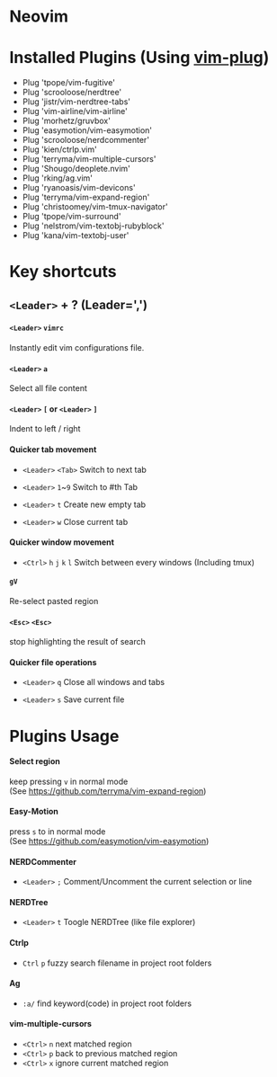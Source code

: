 # Neovim

# Installed Plugins (Using [vim-plug](https://github.com/junegunn/vim-plug))
- Plug 'tpope/vim-fugitive'
- Plug 'scrooloose/nerdtree'
- Plug 'jistr/vim-nerdtree-tabs'
- Plug 'vim-airline/vim-airline'
- Plug 'morhetz/gruvbox'
- Plug 'easymotion/vim-easymotion'
- Plug 'scrooloose/nerdcommenter'
- Plug 'kien/ctrlp.vim'
- Plug 'terryma/vim-multiple-cursors'
- Plug 'Shougo/deoplete.nvim'
- Plug 'rking/ag.vim'
- Plug 'ryanoasis/vim-devicons'
- Plug 'terryma/vim-expand-region'
- Plug 'christoomey/vim-tmux-navigator'
- Plug 'tpope/vim-surround'
- Plug 'nelstrom/vim-textobj-rubyblock'
- Plug 'kana/vim-textobj-user'


# Key shortcuts
## `<Leader>` + ? (Leader=',')
#### `<Leader>` `vimrc`
Instantly edit vim configurations file.  

#### `<Leader>` `a`
Select all file content  

#### `<Leader>` `[`    or   `<Leader>` `]`
Indent to left / right  

#### Quicker tab movement
- `<Leader>` `<Tab>` Switch to next tab  

- `<Leader>` `1`~`9` Switch to #th Tab  

- `<Leader>` `t` Create new empty tab  

- `<Leader>` `w` Close current tab  

#### Quicker window movement
- `<Ctrl>` `h` `j` `k` `l` Switch between every windows (Including tmux)  


#### `gV`
Re-select pasted region

#### `<Esc>` `<Esc>`
stop highlighting the result of search


#### Quicker file operations
- `<Leader>` `q` Close all windows and tabs  

- `<Leader>` `s` Save current file  

# Plugins Usage

#### Select region
keep pressing `v` in normal mode  
(See https://github.com/terryma/vim-expand-region)  

#### Easy-Motion
press `s` to in normal mode  
(See https://github.com/easymotion/vim-easymotion)  

#### NERDCommenter
- `<Leader>` `;` Comment/Uncomment the current selection or line  

#### NERDTree
- `<Leader>` `t` Toogle NERDTree (like file explorer)  

#### Ctrlp
- `Ctrl` `p` fuzzy search filename in project root folders  

#### Ag
- `:a/` find keyword(code) in project root folders  

#### vim-multiple-cursors
- `<Ctrl>` `n` next matched region  
- `<Ctrl>` `p` back to previous matched region  
- `<Ctrl>` `x` ignore current matched region  













